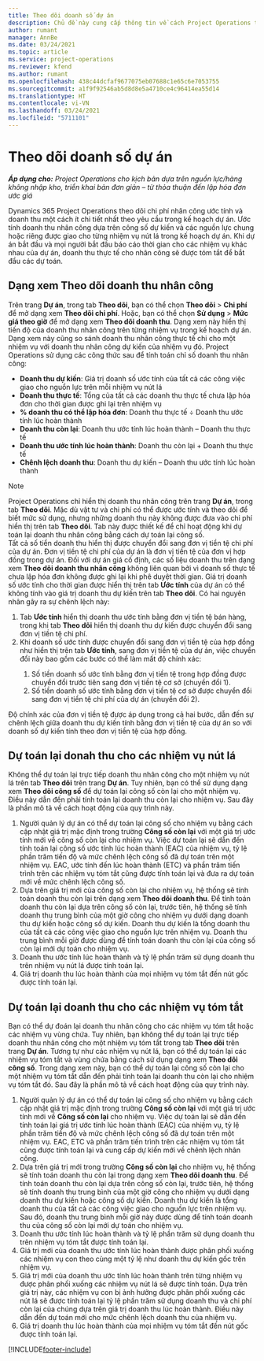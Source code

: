 ```yaml
---
title: Theo dõi doanh số dự án
description: Chủ đề này cung cấp thông tin về cách Project Operations theo dõi tiến độ dựa trên doanh thu nhân công của một dự án.
author: rumant
manager: AnnBe
ms.date: 03/24/2021
ms.topic: article
ms.service: project-operations
ms.reviewer: kfend
ms.author: rumant
ms.openlocfilehash: 438c44dcfaf9677075eb07688c1e65c6e7053755
ms.sourcegitcommit: a1f9f92546ab5d8d8e5a4710ce4c96414ea55d14
ms.translationtype: HT
ms.contentlocale: vi-VN
ms.lasthandoff: 03/24/2021
ms.locfileid: "5711101"
---
```

# <a name="project-sales-tracking"></a>Theo dõi doanh số dự án

_**Áp dụng cho:** Project Operations cho kịch bản dựa trên nguồn lực/hàng không nhập kho, triển khai bản đơn giản – từ thỏa thuận đến lập hóa đơn ước giá_

Dynamics 365 Project Operations theo dõi chi phí nhân công ước tính và doanh thu một cách ít chi tiết nhất theo yêu cầu trong kế hoạch dự án. Ước tính doanh thu nhân công dựa trên công số dự kiến và các nguồn lực chung hoặc riêng được giao cho từng nhiệm vụ nút lá trong kế hoạch dự án. Khi dự án bắt đầu và mọi người bắt đầu báo cáo thời gian cho các nhiệm vụ khác nhau của dự án, doanh thu thực tế cho nhân công sẽ được tóm tắt để bắt đầu các dự toán.

## <a name="labor-revenue-tracking-view"></a>Dạng xem Theo dõi doanh thu nhân công

Trên trang **Dự án**, trong tab **Theo dõi**, bạn có thể chọn **Theo dõi** > **Chi phí** để mở dạng xem **Theo dõi chi phí**. Hoặc, bạn có thể chọn **Sử dụng** > **Mức giá theo giờ** để mở dạng xem **Theo dõi doanh thu**. Dạng xem này hiển thị tiến độ của doanh thu nhân công trên từng nhiệm vụ trong kế hoạch dự án. Dạng xem này cũng so sánh doanh thu nhân công thực tế chi cho một nhiệm vụ với doanh thu nhân công dự kiến của nhiệm vụ đó. Project Operations sử dụng các công thức sau để tính toán chỉ số doanh thu nhân công:

- **Doanh thu dự kiến**: Giá trị doanh số ước tính của tất cả các công việc giao cho nguồn lực trên mỗi nhiệm vụ nút lá
- **Doanh thu thực tế**: Tổng của tất cả các doanh thu thực tế chưa lập hóa đơn cho thời gian được ghi lại trên nhiệm vụ
- **% doanh thu có thể lập hóa đơn**: Doanh thu thực tế ÷ Doanh thu ước tính lúc hoàn thành
- **Doanh thu còn lại**: Doanh thu ước tính lúc hoàn thành – Doanh thu thực tế
- **Doanh thu ước tính lúc hoàn thành**: Doanh thu còn lại + Doanh thu thực tế
- **Chênh lệch doanh thu**: Doanh thu dự kiến – Doanh thu ước tính lúc hoàn thành


> [!NOTE]
> Project Operations chỉ hiển thị doanh thu nhân công trên trang **Dự án**, trong tab **Theo dõi**. Mặc dù vật tư và chi phí có thể được ước tính và theo dõi để biết mức sử dụng, nhưng những doanh thu này không được đưa vào chi phí hiển thị trên tab **Theo dõi**. Tab này được thiết kế để chỉ hoạt động khi dự toán lại doanh thu nhân công bằng cách dự toán lại công số.  
> Tất cả số tiền doanh thu hiển thị được chuyển đổi sang đơn vị tiền tệ chi phí của dự án. Đơn vị tiền tệ chi phí của dự án là đơn vị tiền tệ của đơn vị hợp đồng trong dự án. Đối với dự án giá cố định, các số liệu doanh thu trên dạng xem **Theo dõi doanh thu nhân công** không liên quan bởi vì doanh số thực tế chưa lập hóa đơn không được ghi lại khi phê duyệt thời gian.
> Giá trị doanh số ước tính cho thời gian được hiển thị trên tab **Ước tính** của dự án có thể không tính vào giá trị doanh thu dự kiến trên tab **Theo dõi**. Có hai nguyên nhân gây ra sự chênh lệch này:
><ol>
   ><li> Tab <b>Ước tính</b> hiển thị doanh thu ước tính bằng đơn vị tiền tệ bán hàng, trong khi tab <b>Theo dõi</b> hiển thị doanh thu dự kiến được chuyển đổi sang đơn vị tiền tệ chi phí. </li>
   ><li> Khi doanh số ước tính được chuyển đổi sang đơn vị tiền tệ của hợp đồng như hiển thị trên tab <b>Ước tính</b>, sang đơn vị tiền tệ của dự án, việc chuyển đổi này bao gồm các bước có thể làm mất độ chính xác: </li>
><ol>
><li> Số tiền doanh số ước tính bằng đơn vị tiền tệ trong hợp đồng được chuyển đổi trước tiên sang đơn vị tiền tệ cơ sở (chuyển đổi 1).</li>
><li> Số tiền doanh số ước tính bằng đơn vị tiền tệ cơ sở được chuyển đổi sang đơn vị tiền tệ chi phí của dự án (chuyển đổi 2). </li>
></ol>
></ol>
> Độ chính xác của đơn vị tiền tệ được áp dụng trong cả hai bước, dẫn đến sự chênh lệch giữa doanh thu dự kiến tính bằng đơn vị tiền tệ của dự án so với doanh số dự kiến tính theo đơn vị tiền tệ của hợp đồng.
   

## <a name="reprojecting-revenues-on-leaf-node-tasks"></a>Dự toán lại donah thu cho các nhiệm vụ nút lá

Không thể dự toán lại trực tiếp doanh thu nhân công cho một nhiệm vụ nút lá trên tab **Theo dõi** trên trang **Dự án**. Tuy nhiên, bạn có thể sử dụng dạng xem **Theo dõi công số** để dự toán lại công số còn lại cho một nhiệm vụ. Điều này dẫn đến phải tính toán lại doanh thu còn lại cho nhiệm vụ. Sau đây là phần mô tả về cách hoạt động của quy trình này.

1. Người quản lý dự án có thể dự toán lại công số cho nhiệm vụ bằng cách cập nhật giá trị mặc định trong trường **Công số còn lại** với một giá trị ước tính mới về công số còn lại cho nhiệm vụ. Việc dự toán lại sẽ dẫn đến tính toán lại công số ước tính lúc hoàn thành (EAC) của nhiệm vụ, tỷ lệ phần trăm tiến độ và mức chênh lệch công số đã dự toán trên một nhiệm vụ. EAC, ước tính đến lúc hoàn thành (ETC) và phần trăm tiến trình trên các nhiệm vụ tóm tắt cũng được tính toán lại và đưa ra dự toán mới về mức chênh lệch công số.
2. Dựa trên giá trị mới của công số còn lại cho nhiệm vụ, hệ thống sẽ tính toán doanh thu còn lại trên dạng xem **Theo dõi doanh thu**. Để tính toán doanh thu còn lại dựa trên công số còn lại, trước tiên, hệ thống sẽ tính doanh thu trung bình của một giờ công cho nhiệm vụ dưới dạng doanh thu dự kiến hoặc công số dự kiến. Doanh thu dự kiến là tổng doanh thu của tất cả các công việc giao cho nguồn lực trên nhiệm vụ. Doanh thu trung bình mỗi giờ được dùng để tính toán doanh thu còn lại của công số còn lại mới dự toán cho nhiệm vụ.
3. Doanh thu ước tính lúc hoàn thành và tỷ lệ phần trăm sử dụng doanh thu trên nhiệm vụ nút lá được tính toán lại.
4. Giá trị doanh thu lúc hoàn thành của mọi nhiệm vụ tóm tắt đến nút gốc được tính toán lại.

## <a name="reprojecting-revenues-on-summary-tasks"></a>Dự toán lại doanh thu cho các nhiệm vụ tóm tắt

Bạn có thể dự đoán lại doanh thu nhân công cho các nhiệm vụ tóm tắt hoặc các nhiệm vụ vùng chứa. Tuy nhiên, bạn không thể dự toán lại trực tiếp doanh thu nhân công cho một nhiệm vụ tóm tắt trong tab **Theo dõi** trên trang **Dự án**. Tương tự như các nhiệm vụ nút lá, bạn có thể dự toán lại các nhiệm vụ tóm tắt và vùng chứa bằng cách sử dụng dạng xem **Theo dõi công số**. Trong dạng xem này, bạn có thể dự toán lại công số còn lại cho một nhiệm vụ tóm tắt dẫn đến phải tính toán lại doanh thu còn lại cho nhiệm vụ tóm tắt đó. Sau đây là phần mô tả về cách hoạt động của quy trình này.

1. Người quản lý dự án có thể dự toán lại công số cho nhiệm vụ bằng cách cập nhật giá trị mặc định trong trường **Công số còn lại** với một giá trị ước tính mới về **Công số còn lại** cho nhiệm vụ. Việc dự toán lại sẽ dẫn đến tính toán lại giá trị ước tính lúc hoàn thành (EAC) của nhiệm vụ, tỷ lệ phần trăm tiến độ và mức chênh lệch công số đã dự toán trên một nhiệm vụ. EAC, ETC và phần trăm tiến trình trên các nhiệm vụ tóm tắt cũng được tính toán lại và cung cấp dự kiến mới về chênh lệch nhân công.
2. Dựa trên giá trị mới trong trường **Công số còn lại** cho nhiệm vụ, hệ thống sẽ tính toán doanh thu còn lại trong dạng xem **Theo dõi doanh thu**. Để tính toán doanh thu còn lại dựa trên công số còn lại, trước tiên, hệ thống sẽ tính doanh thu trung bình của một giờ công cho nhiệm vụ dưới dạng doanh thu dự kiến hoặc công số dự kiến. Doanh thu dự kiến là tổng doanh thu của tất cả các công việc giao cho nguồn lực trên nhiệm vụ. Sau đó, doanh thu trung bình mỗi giờ này được dùng để tính toán doanh thu của công số còn lại mới dự toán cho nhiệm vụ.
3. Doanh thu ước tính lúc hoàn thành và tỷ lệ phần trăm sử dụng doanh thu trên nhiệm vụ tóm tắt được tính toán lại.
4. Giá trị mới của doanh thu ước tính lúc hoàn thành được phân phối xuống các nhiệm vụ con theo cùng một tỷ lệ như doanh thu dự kiến gốc trên nhiệm vụ.
5. Giá trị mới của doanh thu ước tính lúc hoàn thành trên từng nhiệm vụ được phân phối xuống các nhiệm vụ nút lá sẽ được tính toán. Dựa trên giá trị này, các nhiệm vụ con bị ảnh hưởng được phân phối xuống các nút lá sẽ được tính toán lại tỷ lệ phần trăm sử dụng doanh thu và chi phí còn lại của chúng dựa trên giá trị doanh thu lúc hoàn thành. Điều này dẫn đến dự toán mới cho mức chênh lệch doanh thu của nhiệm vụ. 
6. Giá trị doanh thu lúc hoàn thành của mọi nhiệm vụ tóm tắt đến nút gốc được tính toán lại.


[!INCLUDE[footer-include](../includes/footer-banner.md)]


